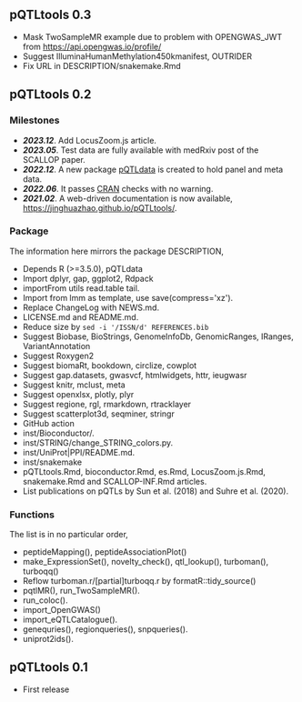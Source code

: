 ## pQTLtools 0.3

* Mask TwoSampleMR example due to problem with OPENGWAS_JWT from <https://api.opengwas.io/profile/>
* Suggest IlluminaHumanMethylation450kmanifest, OUTRIDER
* Fix URL in DESCRIPTION/snakemake.Rmd

## pQTLtools 0.2

### Milestones

* ***2023.12***. Add LocusZoom.js article.
* ***2023.05***. Test data are fully available with medRxiv post of the SCALLOP paper.
* ***2022.12***. A new package [pQTLdata](https://github.com/jinghuazhao/pQTLdata) is created to hold panel and meta data.
* ***2022.06***. It passes [CRAN](https://cran.r-project.org/) checks with no warning.
* ***2021.02***. A web-driven documentation is now available, <https://jinghuazhao.github.io/pQTLtools/>.

### Package

The information here mirrors the package DESCRIPTION,

* Depends R (>=3.5.0), pQTLdata
* Import dplyr, gap, ggplot2, Rdpack
* importFrom utils read.table tail.
* Import from lmm as template, use save(compress='xz').
* Replace ChangeLog with NEWS.md.
* LICENSE.md and README.md.
* Reduce size by `sed -i '/ISSN/d' REFERENCES.bib`
* Suggest Biobase, BioStrings, GenomeInfoDb, GenomicRanges, IRanges, VariantAnnotation
* Suggest Roxygen2
* Suggest biomaRt, bookdown, circlize, cowplot
* Suggest gap.datasets, gwasvcf, htmlwidgets, httr, ieugwasr
* Suggest knitr, mclust, meta
* Suggest openxlsx, plotly, plyr
* Suggest regione, rgl, rmarkdown, rtracklayer
* Suggest scatterplot3d, seqminer, stringr
* GitHub action
* inst/Bioconductor/.
* inst/STRING/change_STRING_colors.py.
* inst/UniProt|PPI/README.md.
* inst/snakemake
* pQTLtools.Rmd, bioconductor.Rmd, es.Rmd, LocusZoom.js.Rmd, snakemake.Rmd and SCALLOP-INF.Rmd articles.
* List publications on pQTLs by Sun et al. (2018) and Suhre et al. (2020).

### Functions

The list is in no particular order,

* peptideMapping(), peptideAssociationPlot()
* make_ExpressionSet(), novelty_check(), qtl_lookup(), turboman(), turboqq()
* Reflow turboman.r/[partial]turboqq.r by formatR::tidy_source()
* pqtlMR(), run_TwoSampleMR().
* run_coloc().
* import_OpenGWAS()
* import_eQTLCatalogue().
* genequries(), regionqueries(), snpqueries().
* uniprot2ids().

## pQTLtools 0.1

* First release
